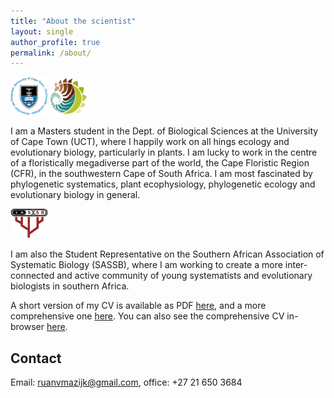 ```yaml
---
title: "About the scientist"
layout: single
author_profile: true
permalink: /about/
---
```


<img src="/assets/images/logos/UCT.png" width="60" /> <img src="/assets/images/logos/BIO.png" width="60" />

I am a Masters student in the Dept. of Biological Sciences at the University of Cape Town (UCT), where I happily work on all hings ecology and evolutionary biology, particularly in plants. I am lucky to work in the centre of a floristically megadiverse part of the world, the Cape Floristic Region (CFR), in the southwestern Cape of South Africa. I am most fascinated by phylogenetic systematics, plant ecophysiology, phylogenetic ecology and evolutionary biology in general.

<img src="/assets/images/logos/SASSB.png" width="60" />

I am also the Student Representative on the Southern African Association of Systematic Biology (SASSB), where I am working to create a more inter-connected and active community of young systematists and evolutionary biologists in southern Africa.

A short version of my CV is available as PDF [here](/cv/RvanMazijk_CV_1page.pdf), and a more comprehensive one [here](/cv/RvanMazijk_CV_full.pdf). You can also see the comprehensive CV in-browser [here](/cv/RvanMazijk_CV_full.html).

## Contact

Email: <ruanvmazijk@gmail.com>, office: +27 21 650 3684
